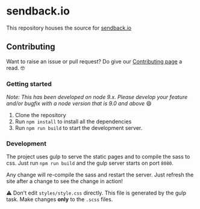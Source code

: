 # sendback.io

This repository houses the source for [sendback.io](http://sendback.io)

## Contributing

Want to raise an issue or pull request? Do give our [Contributing page](https://github.com/abinavseelan/sendback-website/blob/master/CONTRIBUTING.md) a read. 🤓

### Getting started

_Note: This has been developed on node 9.x. Please develop your feature and/or bugfix with a node version that is 9.0 and above_ 😄

1. Clone the repository
2. Run `npm install` to install all the dependencies
3. Run `npm run build` to start the development server.

### Development

The project uses gulp to serve the static pages and to compile the sass to css. Just run `npm run build` and the gulp server starts on port `8080`.

Any change will re-compile the sass and restart the server. Just refresh the site after a change to see the change in action!

⚠️ Don't edit `styles/style.css` directly. This file is generated by the gulp task. Make changes **only** to the `.scss` files.

